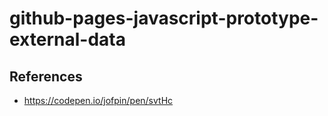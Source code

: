 # github-pages-javascript-prototype-external-data

## References

- https://codepen.io/jofpin/pen/svtHc
